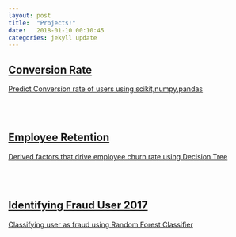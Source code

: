```yaml
---
layout: post
title:  "Projects!"
date:   2018-01-10 00:10:45
categories: jekyll update
---
```

<section id="portfolio-work">
    <div class="container">
        <div class="row justify-content-center" >
          <div class="clearfix visible-sm-block"></div>
          <div class="col-md-12 col-md-auto col-sm-auto col-sx-auto">
            <div class="block">
              <a href="https://github.com/ishashah28/Conversion-Rate" target="_blank">
                        <!--img src="{{ site.baseurl }}/blog/wk_signal_waves_05.png" alt=""-->
                        <div class="overly">
                          <div class="position-center">
                            <h2>Conversion Rate</h2>
                            <p> Predict Conversion rate of users using scikit,numpy,pandas </p>
                          </div>
                        </div>
                      </a>
                  <!--/li-->
                 <br></br>
                      <a href="https://github.com/ishashah28/Employee-Retention" target="_blank">
                        <div class="overly">
                          <div class="position-center">
                            <h2>Employee Retention</h2>
                            <p>Derived factors that drive employee churn rate using Decision Tree </p>
                          </div>
                        </div>
                      </a>
              <br></br>                    
                    <a href="https://github.com/ishashah28/Datascienceprojects" target="_blank">
                      <div class="overly">
                        <div class="position-center">
                          <h2>Identifying Fraud User 2017</h2>
                          <p> Classifying user as fraud using Random Forest Classifier</p>
                        </div>
                      </div>
                    </a>
      </div>
  </div>
  </div>
  </div>
  </section>

 
          
